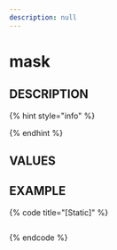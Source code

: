 ```yaml
---
description: null
---
```


# mask

## DESCRIPTION

{% hint style="info" %}

{% endhint %}

## VALUES

## EXAMPLE

{% code title="\[Static\]" %}
```markup

```
{% endcode %}


